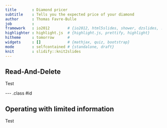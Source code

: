 ```yaml
---
title       : Diamond pricer
subtitle    : Tells you the expected price of your diamond
author      : Thomas Favre-Bulle
job         : 
framework   : io2012        # {io2012, html5slides, shower, dzslides, ...}
highlighter : highlight.js  # {highlight.js, prettify, highlight}
hitheme     : tomorrow      # 
widgets     : []            # {mathjax, quiz, bootstrap}
mode        : selfcontained # {standalone, draft}
knit        : slidify::knit2slides
---
```


## Read-And-Delete

Test

--- .class #id 

## Operating with limited information

Test
